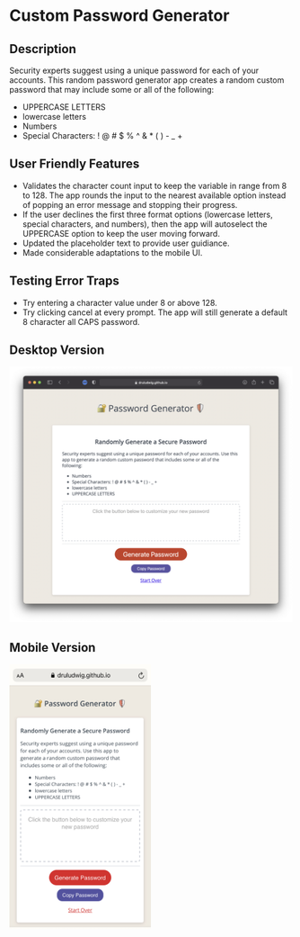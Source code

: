 # Custom Password Generator
 
## Description
Security experts suggest using a unique password for each of your accounts. This random password generator app creates a random custom password that may include some or all of the following:

- UPPERCASE LETTERS
- lowercase letters
- Numbers
- Special Characters: ! @ # $ % ^ & * ( ) - _ +

## User Friendly Features
- Validates the character count input to keep the variable in range from 8 to 128. The app rounds the input to the nearest available option instead of popping an error message and stopping their progress. 
- If the user declines the first three format options (lowercase letters, special characters, and numbers), then the app will autoselect the UPPERCASE option to keep the user moving forward.
- Updated the placeholder text to provide user guidiance.
- Made considerable adaptations to the mobile UI.

## Testing Error Traps
- Try entering a character value under 8 or above 128.
- Try clicking cancel at every prompt. The app will still generate a default 8 character all CAPS password. 

## Desktop Version
<img src="assets/images/screenshot-desktop.png" alt="full size desktop view">

## Mobile Version
<img src="assets/images/screenshot-mobile.jpeg" alt="mobile view" width="50%">